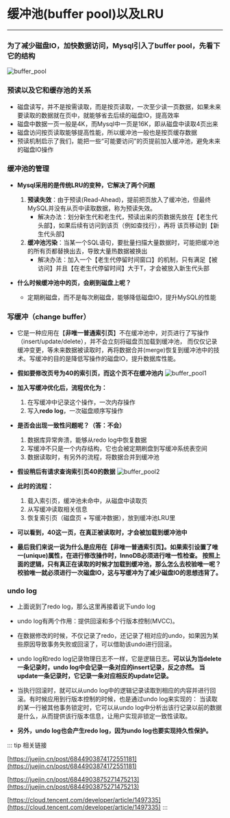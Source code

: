 # 缓冲池(buffer pool)以及LRU
---

### 为了减少磁盘IO，加快数据访问，Mysql引入了buffer pool，先看下它的结构
![buffer_pool](https://moto-1252807079.cos.ap-shanghai.myqcloud.com/program/mysql/buffer_pool.png)

### 预读以及它和缓存池的关系
* 磁盘读写，并不是按需读取，而是按页读取，一次至少读一页数据，如果未来要读取的数据就在页中，就能够省去后续的磁盘IO，提高效率
* 磁盘中数据一页一般是4K，而Mysql中一页是16K，即从磁盘中读取4页出来
* 磁盘访问按页读取能够提高性能，所以缓冲池一般也是按页缓存数据
* 预读机制启示了我们，能把一些“可能要访问”的页提前加入缓冲池，避免未来的磁盘IO操作

### 缓冲池的管理
* **Mysql采用的是传统LRU的变种，它解决了两个问题**
  1. **预读失效**：由于预读(Read-Ahead)，提前把页放入了缓冲池，但最终MySQL并没有从页中读取数据，称为预读失效。
      * 解决办法：划分新生代和老生代，预读出来的页数据先放在【老生代头部】，如果后续有访问到该页（例如查找行），再将
        该页移动到【新生代头部】
  2. **缓冲池污染**：当某一个SQL语句，要批量扫描大量数据时，可能把缓冲池的所有页都替换出去，导致大量热数据被换出
      * 解决办法：加入一个【老生代停留时间窗口】的机制，只有满足【被访问】并且【在老生代停留时间】大于T，才会被放入新生代头部

* **什么时候缓冲池中的页，会刷到磁盘上呢？**
  * 定期刷磁盘，而不是每次刷磁盘，能够降低磁盘IO，提升MySQL的性能
      
### 写缓冲（change buffer）
* 它是一种应用在【**非唯一普通索引页**】不在缓冲池中，对页进行了写操作（insert/update/delete），并不会立刻将磁盘页加载到缓冲池，
而仅仅记录缓冲变更，等未来数据被读取时，再将数据合并(merge)恢复到缓冲池中的技术。写缓冲的目的是降低写操作的磁盘IO，提升数据库性能。

* **假如要修改页号为40的索引页，而这个页不在缓冲池内**
![buffer_pool1](https://moto-1252807079.cos.ap-shanghai.myqcloud.com/program/mysql/buffer_pool1.png)

* **加入写缓冲优化后，流程优化为：**
  1. 在写缓冲中记录这个操作，一次内存操作
  2. 写入**redo log**，一次磁盘顺序写操作
  
* **是否会出现一致性问题呢？（答：不会）**
  1. 数据库异常奔溃，能够从redo log中恢复数据
  2. 写缓冲不只是一个内存结构，它也会被定期刷盘到写缓冲系统表空间
  3. 数据读取时，有另外的流程，将数据合并到缓冲池
   
* **假设稍后有请求查询索引页40的数据**
![buffer_pool2](https://moto-1252807079.cos.ap-shanghai.myqcloud.com/program/mysql/buffer_pool2.png)

* **此时的流程：**
  1. 载入索引页，缓冲池未命中，从磁盘中读取页
  2. 从写缓冲读取相关信息
  3. 恢复索引页（磁盘页 + 写缓冲数据），放到缓冲池LRU里
  
* **可以看到，40这一页，在真正被读取时，才会被加载到缓冲池中**

* **最后我们来说一说为什么是应用在【<b>非唯一普通索引页</b>】。如果索引设置了唯一(unique)属性，在进行修改操作时，InnoDB必须进行唯一性检查。
    按照上面的逻辑，只有真正在读取的时候才加载到缓冲池，那么怎么去校验唯一呢？校验唯一就必须进行一次磁盘IO，这与写缓冲为了减少磁盘IO的思想违背了。**

### undo log
* 上面说到了redo log，那么这里再接着说下undo log

* undo log有两个作用：提供回滚和多个行版本控制(MVCC)。

* 在数据修改的时候，不仅记录了redo，还记录了相对应的undo，如果因为某些原因导致事务失败或回滚了，可以借助该undo进行回滚。

* undo log和redo log记录物理日志不一样，它是逻辑日志。**可以认为当delete一条记录时，undo log中会记录一条对应的insert记录，反之亦然。
当update一条记录时，它记录一条对应相反的update记录。**

* 当执行回滚时，就可以从undo log中的逻辑记录读取到相应的内容并进行回滚。有时候应用到行版本控制的时候，也是通过undo log来实现的：
当读取的某一行被其他事务锁定时，它可以从undo log中分析出该行记录以前的数据是什么，从而提供该行版本信息，让用户实现非锁定一致性读取。   

* **另外，undo log也会产生redo log，因为undo log也要实现持久性保护。**

::: tip 相关链接

[https://juejin.cn/post/6844903874172551181](https://juejin.cn/post/6844903874172551181)

[https://juejin.cn/post/6844903875271475213](https://juejin.cn/post/6844903875271475213)

[https://cloud.tencent.com/developer/article/1497335](https://cloud.tencent.com/developer/article/1497335)
:::
